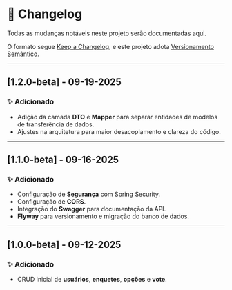 # 📜 Changelog
Todas as mudanças notáveis neste projeto serão documentadas aqui.

O formato segue [Keep a Changelog](https://keepachangelog.com/pt-BR/1.0.0/),
e este projeto adota [Versionamento Semântico](https://semver.org/lang/pt-BR/).

---

## [1.2.0-beta] - 09-19-2025
### ✨ Adicionado
- Adição da camada **DTO** e **Mapper** para separar entidades de modelos de transferência de dados.
- Ajustes na arquitetura para maior desacoplamento e clareza do código.
    
---

## [1.1.0-beta] - 09-16-2025
### ✨ Adicionado
- Configuração de **Segurança** com Spring Security.
- Configuração de **CORS**.
- Integração do **Swagger** para documentação da API.
- **Flyway** para versionamento e migração do banco de dados.

---

## [1.0.0-beta] - 09-12-2025
### ✨ Adicionado
- CRUD inicial de **usuários**, **enquetes**, **opções** e **vote**.
